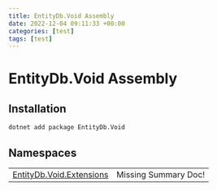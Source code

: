 ```yaml
---
title: EntityDb.Void Assembly
date: 2022-12-04 09:11:33 +00:00
categories: [test]
tags: [test]
---
```


# EntityDb.Void Assembly
## Installation
```sh
dotnet add package EntityDb.Void
```
## Namespaces
<table><tr><td><a href='dotnet-entitydb-void-extensions'>EntityDb.Void.Extensions</a></td><td>Missing Summary Doc!</td></tr></table>
